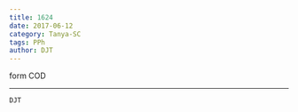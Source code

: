 ```yaml
---
title: 1624
date: 2017-06-12
category: Tanya-SC
tags: PPh
author: DJT
---
```


form COD

---



`DJT`
